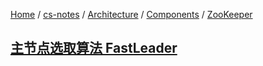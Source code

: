 [Home](https://mengxianbin.github.io) /
[cs-notes](https://mengxianbin.github.io/cs-notes/site) /
[Architecture](https://mengxianbin.github.io/cs-notes/site/Architecture) /
[Components](https://mengxianbin.github.io/cs-notes/site/Architecture/Components) /
[ZooKeeper](https://mengxianbin.github.io/cs-notes/site/Architecture/Components/ZooKeeper)

## [主节点选取算法 FastLeader](https://mengxianbin.github.io/cs-notes/site/Architecture/Components/ZooKeeper/%E4%B8%BB%E8%8A%82%E7%82%B9%E9%80%89%E5%8F%96%E7%AE%97%E6%B3%95%20FastLeader)
